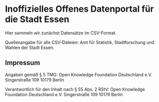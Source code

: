# Inoffizielles Offenes Datenportal für die Stadt Essen

Hier sammeln wir zunächst Datensätze im CSV-Format.

Quellenangabe für alle CSV-Dateien: Amt für Statistik, Stadtforschung und Wahlen der Stadt Essen.

## Impressum
Angaben gemäß § 5 TMG:
Open Knowledge Foundation Deutschland e.V.
Singerstraße 109
10179 Berlin

Verantwortlich für den Inhalt nach § 55 Abs. 2 RStV:
Open Knowledge Foundation Deutschland e.V.
Singerstraße 109
10179 Berlin
